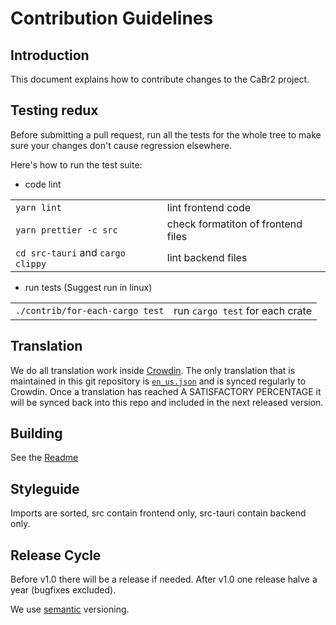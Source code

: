 # Contribution Guidelines

## Introduction

This document explains how to contribute changes to the CaBr2 project.

## Testing redux

Before submitting a pull request, run all the tests for the whole tree
to make sure your changes don't cause regression elsewhere.

Here's how to run the test suite:

- code lint

|                       |                                                                   |
| :-------------------- | :---------------------------------------------------------------- |
|``yarn lint``          | lint frontend code   |
|``yarn prettier -c src`` | check formatiton of frontend files  |
|``cd src-tauri`` and ``cargo clippy``  | lint backend files   |

- run tests (Suggest run in linux)

|                                        |                                                  |
| :------------------------------------- | :----------------------------------------------- |
|``./contrib/for-each-cargo test``|  run `cargo test` for each crate |


## Translation

We do all translation work inside [Crowdin](https://crowdin.com/project/CaBr2).
The only translation that is maintained in this git repository is
[`en_us.json`](https://github.com/Calciumdibromid/CaBr2/blob/develop/translations/en_us.json)
and is synced regularly to Crowdin. Once a translation has reached
A SATISFACTORY PERCENTAGE it will be synced back into this repo and
included in the next released version.


## Building

See the [Readme](README.md)

## Styleguide

Imports are sorted, src contain frontend only, src-tauri contain backend only.

## Release Cycle

Before v1.0 there will be a release if needed.
After v1.0 one release halve a year (bugfixes excluded).

We use [semantic](https://semver.org/) versioning.
